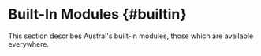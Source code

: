 # Built-In Modules {#builtin}

This section describes Austral's built-in modules, those which are available
everywhere.
